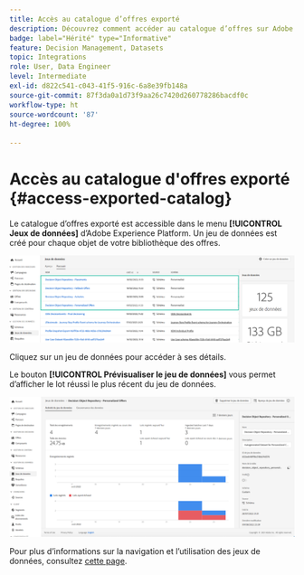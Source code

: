 ```yaml
---
title: Accès au catalogue d’offres exporté
description: Découvrez comment accéder au catalogue d’offres sur Adobe Experience Platform une fois qu’il a été exporté.
badge: label="Hérité" type="Informative"
feature: Decision Management, Datasets
topic: Integrations
role: User, Data Engineer
level: Intermediate
exl-id: d822c541-c043-41f5-916c-6a8e39fb148a
source-git-commit: 87f3da0a1d73f9aa26c7420d260778286bacdf0c
workflow-type: ht
source-wordcount: '87'
ht-degree: 100%

---
```


# Accès au catalogue d&#39;offres exporté {#access-exported-catalog}

Le catalogue d’offres exporté est accessible dans le menu **[!UICONTROL Jeux de données]** d’Adobe Experience Platform. Un jeu de données est créé pour chaque objet de votre bibliothèque des offres.

![](../assets/datasets-list.png)

Cliquez sur un jeu de données pour accéder à ses détails.

Le bouton **[!UICONTROL Prévisualiser le jeu de données]** vous permet d’afficher le lot réussi le plus récent du jeu de données.

![](../assets/dataset-activity.png)

Pour plus d’informations sur la navigation et l’utilisation des jeux de données, consultez [cette page](../../data/get-started-datasets.md).
